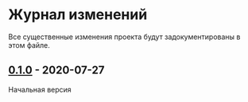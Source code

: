 # Журнал изменений
Все существенные изменения проекта будут задокументированы в этом файле.

## [0.1.0] - 2020-07-27
Начальная версия

[0.1.0]: https://github.com/obivan/fiaser/compare/0.1.0...HEAD
